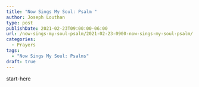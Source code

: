 ```yaml
---
title: "Now Sings My Soul: Psalm "
author: Joseph Louthan
type: post
publishDate: 2021-02-23T09:00:00-06:00
url: /now-sings-my-soul-psalm/2021-02-23-0900-now-sings-my-soul-psalm/
categories:
  - Prayers
tags:
  - "Now Sings My Soul: Psalms"
draft: true
---
```

<div style="font-variant: small-caps;">

</div>
    start-here
